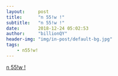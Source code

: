 ```yaml
---
layout:     post
title:      "n 55!w !"
subtitle:   "n 55!w !"
date:       2018-12-24 05:02:53
author:     "billionQY"
header-img: "img/in-post/default-bg.jpg"
tags:
    - n55!w!
---
```


[n 55!w !](https://billionqy.github.io/n55!w!/index.htm)
